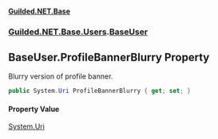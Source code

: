 #### [Guilded.NET.Base](Guilded_NET_Base.md 'Guilded.NET.Base')
### [Guilded.NET.Base.Users](Guilded_NET_Base.md#Guilded_NET_Base_Users 'Guilded.NET.Base.Users').[BaseUser](BaseUser.md 'Guilded.NET.Base.Users.BaseUser')
## BaseUser.ProfileBannerBlurry Property
Blurry version of profile banner.  
```csharp
public System.Uri ProfileBannerBlurry { get; set; }
```
#### Property Value
[System.Uri](https://docs.microsoft.com/en-us/dotnet/api/System.Uri 'System.Uri')

